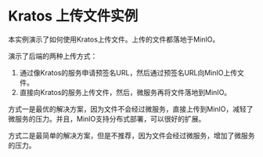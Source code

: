 # Kratos 上传文件实例

本实例演示了如何使用Kratos上传文件。上传的文件都落地于MinIO。

演示了后端的两种上传方式：

1. 通过像Kratos的服务申请预签名URL，然后通过预签名URL向MinIO上传文件。
2. 直接向Kratos的服务上传文件，然后，微服务再将文件落地到MinIO。

方式一是最优的解决方案，因为文件不会经过微服务，直接上传到MinIO，减轻了微服务的压力。并且，MinIO支持分布式部署，可以很好的扩展。

方式二是最简单的解决方案，但是不推荐，因为文件会经过微服务，增加了微服务的压力。
